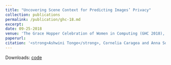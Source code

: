 ```yaml
---
title: "Uncovering Scene Context for Predicting Images’ Privacy"
collection: publications
permalink: /publication/ghc-18.md
excerpt: 
date: 09-25-2018
venue: 'The Grace Hopper Celebration of Women in Computing (GHC 2018), Houston, TX, USA.'
paperurl: 
citation: '<strong>Ashwini Tonge</strong>, Cornelia Caragea and Anna Squicciarini. (2018). &quot;Image Privacy Prediction Using Deep Features.&quot; <i>In The Grace Hopper Celebration of Women in Computing (GHC 2018), Houston, TX, USA, 2018 </i>.'
---
```

Downloads: [code](https://github.com/ashwinitonge/deepprivate.git)

